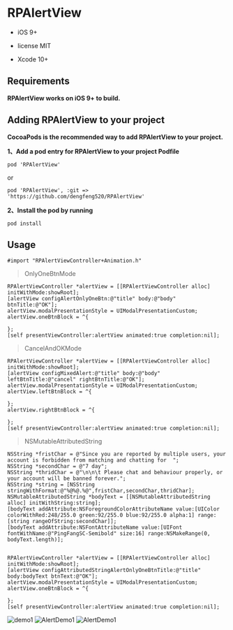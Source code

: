 <h1>RPAlertView</h1>

 
* iOS 9+

* license MIT

* Xcode 10+

<h2>Requirements</h2>

**RPAlertView works on iOS 9+ to build.**

<h2>Adding RPAlertView to your project</h2>

**CocoaPods is the recommended way to add RPAlertView to your project.**

**1、Add a pod entry for RPAlertView to your project Podfile**

```
pod 'RPAlertView'

```
or

```
pod 'RPAlertView', :git => 'https://github.com/dengfeng520/RPAlertView'
```

**2、Install the pod by running**

```
pod install
```


<h2>Usage</h2>

```
#import "RPAlertViewController+Animation.h"
```

> OnlyOneBtnMode


```
RPAlertViewController *alertView = [[RPAlertViewController alloc] initWithMode:showRoot];
[alertView configAlertOnlyOneBtn:@"title" body:@"body" btnTitle:@"OK"];
alertView.modalPresentationStyle = UIModalPresentationCustom;
alertView.oneBtnBlock = ^{
        
};
[self presentViewController:alertView animated:true completion:nil];
```

> CancelAndOKMode

```
RPAlertViewController *alertView = [[RPAlertViewController alloc] initWithMode:showRoot];
[alertView configMixedAlert:@"title" body:@"body" leftBtnTitle:@"cancel" rightBtnTitle:@"OK"];
alertView.modalPresentationStyle = UIModalPresentationCustom;
alertView.leftBtnBlock = ^{
        
};
alertView.rightBtnBlock = ^{
        
};
[self presentViewController:alertView animated:true completion:nil];
```

> NSMutableAttributedString


```
NSString *fristChar = @"Since you are reported by multiple users, your account is forbidden from matching and chatting for  ";
NSString *secondChar = @"7 day";
NSString *thridChar = @"\n\n\t Please chat and behaviour properly, or your account will be banned forever.";
NSString *string = [NSString stringWithFormat:@"%@%@.%@",fristChar,secondChar,thridChar];
NSMutableAttributedString *bodyText = [[NSMutableAttributedString alloc] initWithString:string];
[bodyText addAttribute:NSForegroundColorAttributeName value:[UIColor colorWithRed:248/255.0 green:92/255.0 blue:92/255.0 alpha:1] range:[string rangeOfString:secondChar]];
[bodyText addAttribute:NSFontAttributeName value:[UIFont fontWithName:@"PingFangSC-Semibold" size:16] range:NSMakeRange(0, bodyText.length)];
    
    
RPAlertViewController *alertView = [[RPAlertViewController alloc] initWithMode:showRoot];
[alertView configAttributedStringAlertOnlyOneBtnTitle:@"title" body:bodyText btnText:@"OK"];
alertView.modalPresentationStyle = UIModalPresentationCustom;
alertView.oneBtnBlock = ^{
        
};
[self presentViewController:alertView animated:true completion:nil];
```

![demo1](https://github.com/dengfeng520/RPAlertView/blob/master/demo1.png?raw=true)
![AlertDemo1](https://github.com/dengfeng520/RPAlertView/blob/master/demo2.png?raw=true)
![AlertDemo1](https://github.com/dengfeng520/RPAlertView/blob/master/demo3.png?raw=true)



